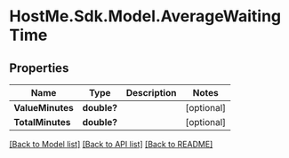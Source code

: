 # HostMe.Sdk.Model.AverageWaitingTime
## Properties

Name | Type | Description | Notes
------------ | ------------- | ------------- | -------------
**ValueMinutes** | **double?** |  | [optional] 
**TotalMinutes** | **double?** |  | [optional] 

[[Back to Model list]](../README.md#documentation-for-models) [[Back to API list]](../README.md#documentation-for-api-endpoints) [[Back to README]](../README.md)


